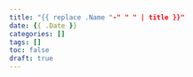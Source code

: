 ```yaml
---
title: "{{ replace .Name "-" " " | title }}"
date: {{ .Date }}
categories: []
tags: []
toc: false
draft: true
---
```


